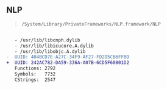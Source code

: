 ## NLP

> `/System/Library/PrivateFrameworks/NLP.framework/NLP`

```diff

   - /usr/lib/libcmph.dylib
   - /usr/lib/libicucore.A.dylib
   - /usr/lib/libobjc.A.dylib
-  UUID: 404BCD7E-A27C-34F9-AF27-FD2D5CB6FFBD
+  UUID: 242AC782-DA59-336A-A07B-6CD5F60801D2
   Functions: 2792
   Symbols:   7732
   CStrings:  2547

```
